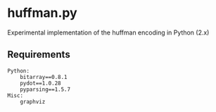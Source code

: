 huffman.py
==========

Experimental implementation of the huffman encoding in Python (2.x)

## Requirements
    Python:
        bitarray==0.8.1
        pydot==1.0.28
        pyparsing==1.5.7
    Misc:
        graphviz

